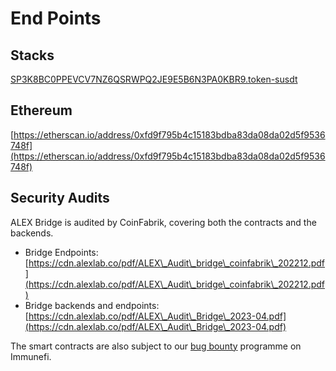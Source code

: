 # End Points

## Stacks

[SP3K8BC0PPEVCV7NZ6QSRWPQ2JE9E5B6N3PA0KBR9.token-susdt](https://explorer.hiro.so/txid/0x793b2b74764bd1776a5ffdeaad10ede8d93a5a62b6bef4f745921e2e55506211?chain=mainnet)

## Ethereum

[https://etherscan.io/address/0xfd9f795b4c15183bdba83da08da02d5f9536748f](https://etherscan.io/address/0xfd9f795b4c15183bdba83da08da02d5f9536748f)

## Security Audits

ALEX Bridge is audited by CoinFabrik, covering both the contracts and the backends.

* Bridge Endpoints: [https://cdn.alexlab.co/pdf/ALEX\_Audit\_bridge\_coinfabrik\_202212.pdf](https://cdn.alexlab.co/pdf/ALEX\_Audit\_bridge\_coinfabrik\_202212.pdf)
* Bridge backends and endpoints: [https://cdn.alexlab.co/pdf/ALEX\_Audit\_Bridge\_2023-04.pdf](https://cdn.alexlab.co/pdf/ALEX\_Audit\_Bridge\_2023-04.pdf)

The smart contracts are also subject to our [bug bounty](https://immunefi.com/bounty/alex/) programme on Immunefi.
